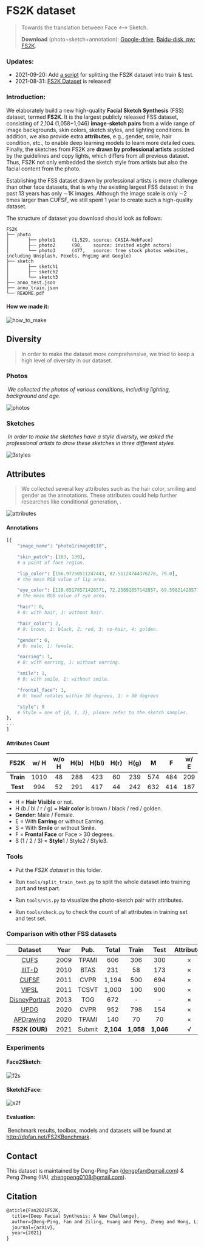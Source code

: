 # FS2K dataset

> Towards the translation between Face <--> Sketch.
>
> **Download** (photo+sketch+annotation): [Google-drive](https://drive.google.com/file/d/1saIMhQ3dc5_ftkfGmBPbCluRn_zy7QQp/view?usp=sharing), [Baidu-disk, pw: FS2K](https://pan.baidu.com/s/1eJVNPlGRbCc2zSp4iO8bVw).

### Updates:

+ 2021-09-20: Add [a script](https://github.com/DengPingFan/FS2K/blob/main/tools/split_train_test.py) for splitting the FS2K dataset into train & test.
+ 2021-08-31: [FS2K Dataset](https://github.com/DengPingFan/FS2K) is released!

### Introduction:

We elaborately build a new high-quality **Facial Sketch Synthesis** (FSS) dataset, termed **FS2K**. It is the largest publicly released FSS dataset, consisting of 2,104 (1,058+1,046) **image-sketch pairs** from a wide range of image backgrounds, skin colors, sketch styles, and lighting conditions. In addition, we also provide extra **attributes**, e.g., gender, smile, hair condition, etc., to enable deep learning models to learn more detailed cues. Finally, the sketches from FS2K are **drawn by professional artists** assisted by the guidelines and copy lights, which differs from all previous dataset. Thus, FS2K not only embedded the sketch style from artists but also the facial content from the photo.

Establishing the FSS dataset drawn by professional artists is more challenge than other face datasets, that is why the existing largest FSS dataset in the past 13 years has only ∼1K images. Although the image scale is only ∼2 times larger than CUFSF, we still spent 1 year to create such a high-quality dataset.

The structure of dataset you download should look as follows:

```
FS2K
├── photo
│       ├── photo1		(1,529, source: CASIA-WebFace)
│       ├── photo2		(98,    source: invited eight actors)
│       └── photo3		(477,   source: free stock photos websites, including Unsplash, Pexels, Pngimg and Google)
├── sketch
│       ├── sketch1
│       ├── sketch2
│       └── sketch3
├── anno_test.json
├── anno_train.json
└── README.pdf
```

#### 	How we made it:

![how_to_make](README.assets/how_to_make.png)



## Diversity

> In order to make the dataset more comprehensive, we tried to keep a high level of diversity in our dataset.

### 	Photos

​		*We collected the photos of various conditions, including lighting, background and age.*

![photos](README.assets/photos.png)

### 	Sketches

​		*In order to make the sketches have a style diversity, we asked the professional artists to draw these sketches in three different styles.*

<img src="README.assets/3styles.png" alt="3styles"  />

## Attributes

> We collected several key attributes such as the hair color, smiling and gender as the annotations. These attributes could help further researches like conditional generation, .

![attributes](README.assets/attributes.png)

#### Annotations

```python
[{
	"image_name": "photo1/image0110",

	"skin_patch": [163, 139],
	# a point of face region.

	"lip_color": [156.97750511247443, 82.51124744376278, 79.0],
	# the mean RGB value of lip area.

	"eye_color": [118.65178571428571, 72.25892857142857, 69.59821428571429],
	# the mean RGB value of eye area.

	"hair": 0,
	# 0: with hair, 1: without hair.

	"hair_color": 2,
	# 0: brown, 1: black, 2: red, 3: no-hair, 4: golden.

	"gender": 0,
	# 0: male, 1: female.

	"earring": 1,
	# 0: with earring, 1: without earring.

	"smile": 1,
	# 0: with smile, 1: without smile.

	"frontal_face": 1,
	# 0: head rotates within 30 degrees, 1: > 30 degrees

	"style": 0
	# Style = one of {0, 1, 2}, please refer to the sketch samples.
},
...
]
```

#### Attributes Count

|   FS2K    | w/ H | w/o H | H(b) | H(bl) | H(r) | H(g) |  M   |  F   | w/ E | w/o E | w/ S | w/o S | w/ F | w/o F |  S1  |  S2  |  S3  |
| :-------: | :--: | :---: | :--: | :---: | :--: | :--: | :--: | :--: | :--: | :---: | :--: | :---: | :--: | :---: | :--: | :--: | :--: |
| **Train** | 1010 |  48   | 288  |  423  |  60  | 239  | 574  | 484  | 209  |  849  | 645  |  413  | 917  |  141  | 357  | 351  | 350  |
| **Test**  | 994  |  52   | 291  |  417  |  44  | 242  | 632  | 414  | 187  |  859  | 670  |  376  | 872  |  174  | 619  | 381  |  46  |

+ H = **Hair Visible** or not.
+ H (b / bl / r / g) = **Hair color** is brown / black / red / golden.
+ **Gender**: Male / Female.
+ E = With **Earring** or without Earring.
+ S = With **Smile** or without Smile.
+ F = **Frontal Face** or Face > 30 degrees.
+ S (1 / 2 / 3) = **Style**1 / Style2 / Style3.

### Tools

+ Put the *FS2K dataset* in this folder.
+ Run `tools/split_train_test.py` to split the whole dataset into training part and test part.

+ Run `tools/vis.py`  to visualize the photo-sketch pair with attributes.
+ Run `tools/check.py` to check the count of all attributes in training set and test set.



### Comparison with other FSS datasets

|                           Dataset                            | Year |  Pub.  |   Total   |   Train   |   Test    | Attributes | Public | Paired |
| :----------------------------------------------------------: | :--: | :----: | :-------: | :-------: | :-------: | :--------: | :----: | :----: |
|  [CUFS](http://mmlab.ie.cuhk.edu.hk/archive/2009/Face.pdf)   | 2009 | TPAMI  |    606    |    306    |    300    |     ×      |   √    |   √    |
| [IIIT-D](http://www.iab-rubric.org/papers/BTAS10-Sketch.pdf) | 2010 |  BTAS  |    231    |    58     |    173    |     ×      |   ×    |   √    |
| [CUFSF](http://mmlab.ie.cuhk.edu.hk/archive/2011/CITE_final.pdf) | 2011 |  CVPR  |   1,194   |    500    |    694    |     ×      |   √    |   √    |
| [VIPSL](https://nannanwang.github.io/My_Papers/TCSVT2012.pdf) | 2011 | TCSVT  |   1,000   |    100    |    900    |     ×      |   ×    |   √    |
| [DisneyPortrait](https://studios.disneyresearch.com/wp-content/uploads/2019/03/Style-and-Abstraction-in-Portrait-Sketching.pdf) | 2013 |  TOG   |    672    |     -     |     -     |     ×      |   ×    |   √    |
| [UPDG](https://openaccess.thecvf.com/content_CVPR_2020/papers/Yi_Unpaired_Portrait_Drawing_Generation_via_Asymmetric_Cycle_Mapping_CVPR_2020_paper.pdf) | 2020 |  CVPR  |    952    |    798    |    154    |     ×      |   ×    |   √    |
| [APDrawing](https://openaccess.thecvf.com/content_CVPR_2019/papers/Yi_APDrawingGAN_Generating_Artistic_Portrait_Drawings_From_Face_Photos_With_Hierarchical_CVPR_2019_paper.pdf) | 2020 | TPAMI  |    140    |    70     |    70     |     ×      |   ×    |   ×    |
|                        **FS2K (OUR)**                        | 2021 | Submit | **2,104** | **1,058** | **1,046** |     √      |   √    |   √    |



### Experiments

#### Face2Sketch:

![f2s](README.assets/f2s.png)

#### Sketch2Face:

![s2f](README.assets/s2f.png)

#### 	Evaluation:

​		Benchmark results, toolbox, models and datasets will be found at http://dpfan.net/FS2KBenchmark.

## Contact

This dataset is maintained by Deng-Ping Fan (dengpfan@gmail.com) & Peng Zheng (IIAI, zhengpeng0108@gmail.com).

## Citation

```latex
@aticle{Fan2021FS2K,
  title={Deep Facial Synthesis: A New Challenge},
  author={Deng-Ping, Fan and Ziling, Huang and Peng, Zheng and Hong, Liu and Xuebin, Qin and Luc, Van Gool},
  journal={arXiv},
  year={2021}
}
```



